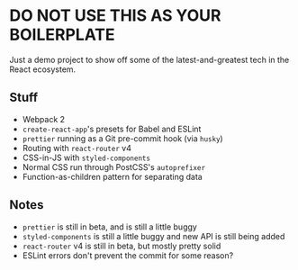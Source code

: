 # DO NOT USE THIS AS YOUR BOILERPLATE

Just a demo project to show off some of the latest-and-greatest tech in the React ecosystem.

## Stuff
+ Webpack 2
+ `create-react-app`'s presets for Babel and ESLint
+ `prettier` running as a Git pre-commit hook (via `husky`)
+ Routing with `react-router` v4
+ CSS-in-JS with `styled-components`
+ Normal CSS run through PostCSS's `autoprefixer`
+ Function-as-children pattern for separating data

## Notes
+ `prettier` is still in beta, and is still a little buggy
+ `styled-components` is still a little buggy and new API is still being added
+ `react-router` v4 is still in beta, but mostly pretty solid
+ ESLint errors don't prevent the commit for some reason?
